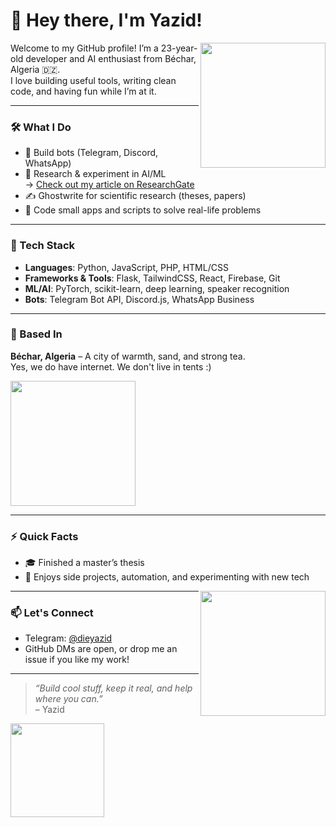 # 👋 Hey there, I'm Yazid!

<img src="https://media.giphy.com/media/xUPGcguWZHRC2HyBRS/giphy.gif" width="200" align="right">

Welcome to my GitHub profile! I’m a 23-year-old developer and AI enthusiast from Béchar, Algeria 🇩🇿.  
I love building useful tools, writing clean code, and having fun while I’m at it.

---

### 🛠️ What I Do

- 🤖 Build bots (Telegram, Discord, WhatsApp)
- 🧠 Research & experiment in AI/ML  
  → [Check out my article on ResearchGate](https://www.researchgate.net/publication/383925600_Optimizing_speaker_identification_a_comprehensive_study_with_deep_neural_networks)
- ✍️ Ghostwrite for scientific research (theses, papers)
- 🔧 Code small apps and scripts to solve real-life problems

---

### 🧰 Tech Stack

- **Languages**: Python, JavaScript, PHP, HTML/CSS
- **Frameworks & Tools**: Flask, TailwindCSS, React, Firebase, Git
- **ML/AI**: PyTorch, scikit-learn, deep learning, speaker recognition
- **Bots**: Telegram Bot API, Discord.js, WhatsApp Business

---

### 📍 Based In

**Béchar, Algeria** – A city of warmth, sand, and strong tea.  
Yes, we do have internet. We don't live in tents :)

<img src="https://images.steamusercontent.com/ugc/2067771513385219345/55EF861B056DEE5846C2158057CA7B212554DCCC/" width="200">

---

### ⚡ Quick Facts

- 🎓 Finished a master’s thesis    
- 🎯 Enjoys side projects, automation, and experimenting with new tech

<img src="https://media.giphy.com/media/l0MYt5jPR6QX5pnqM/giphy.gif" width="200" align="right">

---

### 📫 Let's Connect

- Telegram: [@dieyazid](https://t.me/dieyazid)
- GitHub DMs are open, or drop me an issue if you like my work!

---

> _“Build cool stuff, keep it real, and help where you can.”_  
> – Yazid

<img src="https://media.giphy.com/media/U3qYN8S0j3bpK/giphy.gif" width="150">
